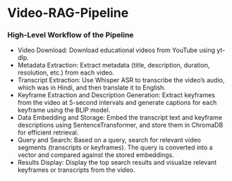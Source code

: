 # Video-RAG-Pipeline

### High-Level Workflow of the Pipeline
* Video Download: Download educational videos from YouTube using yt-dlp.
* Metadata Extraction: Extract metadata (title, description, duration, resolution, etc.) from each video.
* Transcript Extraction: Use Whisper ASR to transcribe the video’s audio, which was in Hindi, and then translate it to English. 
* Keyframe Extraction and Description Generation: Extract keyframes from the video at 5-second intervals and generate captions for each keyframe using the BLIP model.
* Data Embedding and Storage: Embed the transcript text and keyframe descriptions using SentenceTransformer, and store them in ChromaDB for efficient retrieval.
* Query and Search: Based on a query, search for relevant video segments (transcripts or keyframes). The query is converted into a vector and compared against the stored embeddings.
* Results Display: Display the top search results and visualize relevant keyframes or transcripts from the video.
